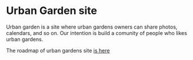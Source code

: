 Urban Garden site
========================

Urban garden is a site where urban gardens owners can share photos, calendars, and so on. Our intention is build a comunity of people who likes urban gardens.

The roadmap of urban gardens site [is here](https://github.com/octante/urbangarden/blob/master/docs/roadmap.md)